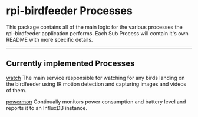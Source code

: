 # rpi-birdfeeder Processes

This package contains all of the main logic for the various processes the rpi-birdfeeder application performs. Each Sub Process will contain it's own README with more specific details.

----

## Currently implemented Processes

[watch](/proc/watch)
The main service responsible for watching for any birds landing on the birdfeeder using IR motion detection and capturing images and videos of them.  

[powermon](/proc/powermon)
Continually monitors power consumption and battery level and reports it to an InfluxDB instance.
